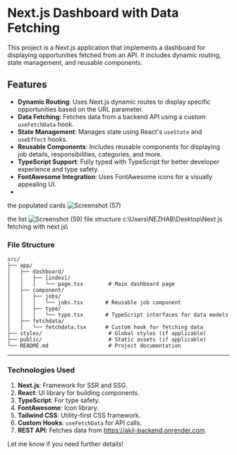 # Next.js Dashboard with Data Fetching

This project is a Next.js application that implements a dashboard for displaying opportunities fetched from an API. It includes dynamic routing, state management, and reusable components.

## Features

- **Dynamic Routing**: Uses Next.js dynamic routes to display specific opportunities based on the URL parameter.
- **Data Fetching**: Fetches data from a backend API using a custom `useFetchData` hook.
- **State Management**: Manages state using React's `useState` and `useEffect` hooks.
- **Reusable Components**: Includes reusable components for displaying job details, responsibilities, categories, and more.
- **TypeScript Support**: Fully typed with TypeScript for better developer experience and type safety.
- **FontAwesome Integration**: Uses FontAwesome icons for a visually appealing UI.
- 
 the populated cards 
![Screenshot (57)](https://github.com/user-attachments/assets/a0781657-867f-4541-bdaa-87a0ae56a7c0)

 the list 
![Screenshot (59)](https://github.com/user-attachments/assets/97a1965d-bf14-41ac-92b2-5782cfa0ceaf)
file structure
c:\Users\NEZHAB\Desktop\Next js fetching with next js\

### File Structure

```plaintext
src/
├── app/
│   ├── dashboard/
│   │   ├── [index]/
│   │   │   └── page.tsx        # Main dashboard page
│   ├── component/
│   │   ├── jobs/
│   │   │   └── jobs.tsx       # Reusable job component
│   │   ├── type/
│   │   │   └── type.tsx       # TypeScript interfaces for data models
│   ├── fetchdata/
│   │   └── fetchdata.tsx      # Custom hook for fetching data
├── styles/                     # Global styles (if applicable)
├── public/                     # Static assets (if applicable)
└── README.md                   # Project documentation
```

---

### Technologies Used

1. **Next.js**: Framework for SSR and SSG.
2. **React**: UI library for building components.
3. **TypeScript**: For type safety.
4. **FontAwesome**: Icon library.
5. **Tailwind CSS**: Utility-first CSS framework.
6. **Custom Hooks**: `useFetchData` for API calls.
7. **REST API**: Fetches data from  https://akil-backend.onrender.com.

Let me know if you need further details!
